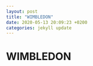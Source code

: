 ```yaml
---
layout: post
title: "WIMBLEDON"
date: 2020-05-13 20:09:23 +0200
categories: jekyll update
---
```


# WIMBLEDON
